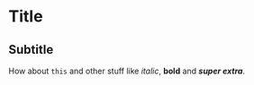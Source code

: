 Title
=====

Subtitle
--------

How about `this` and other stuff like *italic*, **bold** and ***super extra***.
